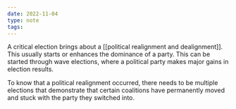 ```yaml
---
date: 2022-11-04
type: note
tags: 
---
```


A critical election brings about a [[political realignment and dealignment]]. This usually starts or enhances the dominance of a party. This can be started through wave elections, where a political party makes major gains in election results.

To know that a political realignment occurred, there needs to be multiple elections that demonstrate that certain coalitions have permanently moved and stuck with the party they switched into.
